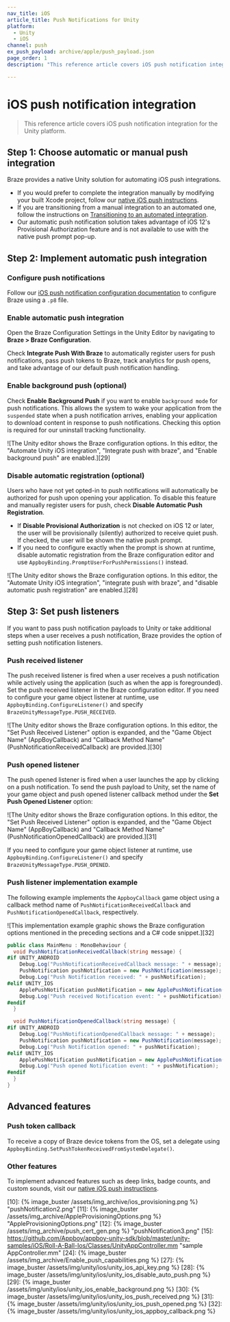 ```yaml
---
nav_title: iOS
article_title: Push Notifications for Unity
platform:
  - Unity
  - iOS
channel: push
ex_push_payload: archive/apple/push_payload.json
page_order: 1
description: "This reference article covers iOS push notification integration for the Unity platform."

---
```


# iOS push notification integration

> This reference article covers iOS push notification integration for the Unity platform.

## Step 1: Choose automatic or manual push integration

Braze provides a native Unity solution for automating iOS push integrations.

- If you would prefer to complete the integration manually by modifying your built Xcode project, follow our [native iOS push instructions][8].
- If you are transitioning from a manual integration to an automated one, follow the instructions on [Transitioning to an automated integration][2].
- Our automatic push notification solution takes advantage of iOS 12's Provisional Authorization feature and is not available to use with the native push prompt pop-up.

## Step 2: Implement automatic push integration

### Configure push notifications

Follow our [iOS push notification configuration documentation][8] to configure Braze using a `.p8` file.

### Enable automatic push integration

Open the Braze Configuration Settings in the Unity Editor by navigating to **Braze > Braze Configuration**.

Check **Integrate Push With Braze** to automatically register users for push notifications, pass push tokens to Braze, track analytics for push opens, and take advantage of our default push notification handling.

### Enable background push (optional)

Check **Enable Background Push** if you want to enable `background mode` for push notifications. This allows the system to wake your application from the `suspended` state when a push notification arrives, enabling your application to download content in response to push notifications. Checking this option is required for our uninstall tracking functionality.

![The Unity editor shows the Braze configuration options. In this editor, the "Automate Unity iOS integration", "Integrate push with braze", and "Enable background push" are enabled.][29]

### Disable automatic registration (optional)

Users who have not yet opted-in to push notifications will automatically be authorized for push upon opening your application. To disable this feature and manually register users for push, check **Disable Automatic Push Registration**.

- If **Disable Provisional Authorization** is not checked on iOS 12 or later, the user will be provisionally (silently) authorized to receive quiet push. If checked, the user will be shown the native push prompt.
- If you need to configure exactly when the prompt is shown at runtime, disable automatic registration from the Braze configuration editor and use `AppboyBinding.PromptUserForPushPermissions()` instead.

![The Unity editor shows the Braze configuration options. In this editor, the "Automate Unity iOS integration", "integrate push with braze", and "disable automatic push registration" are enabled.][28]

## Step 3: Set push listeners

If you want to pass push notification payloads to Unity or take additional steps when a user receives a push notification, Braze provides the option of setting push notification listeners.

### Push received listener

The push received listener is fired when a user receives a push notification while actively using the application (such as when the app is foregrounded). Set the push received listener in the Braze configuration editor. If you need to configure your game object listener at runtime, use `AppboyBinding.ConfigureListener()` and specify `BrazeUnityMessageType.PUSH_RECEIVED`.

![The Unity editor shows the Braze configuration options. In this editor, the "Set Push Received Listener" option is expanded, and the "Game Object Name" (AppBoyCallback) and "Callback Method Name" (PushNotificationReceivedCallback) are provided.][30]

### Push opened listener

The push opened listener is fired when a user launches the app by clicking on a push notification. To send the push payload to Unity, set the name of your game object and push opened listener callback method under the **Set Push Opened Listener** option:

![The Unity editor shows the Braze configuration options. In this editor, the "Set Push Received Listener" option is expanded, and the "Game Object Name" (AppBoyCallback) and "Callback Method Name" (PushNotificationOpenedCallback) are provided.][31]

If you need to configure your game object listener at runtime, use `AppboyBinding.ConfigureListener()` and specify `BrazeUnityMessageType.PUSH_OPENED`.

### Push listener implementation example

The following example implements the `AppboyCallback` game object using a callback method name of `PushNotificationReceivedCallback` and `PushNotificationOpenedCallback`, respectively.

![This implementation example graphic shows the Braze configuration options mentioned in the preceding sections and a C# code snippet.][32]

```csharp
public class MainMenu : MonoBehaviour {
  void PushNotificationReceivedCallback(string message) {
#if UNITY_ANDROID
    Debug.Log("PushNotificationReceivedCallback message: " + message);
    PushNotification pushNotification = new PushNotification(message);
    Debug.Log("Push Notification received: " + pushNotification);   
#elif UNITY_IOS
    ApplePushNotification pushNotification = new ApplePushNotification(message);
    Debug.Log("Push received Notification event: " + pushNotification);   
#endif  
  }

  void PushNotificationOpenedCallback(string message) {
#if UNITY_ANDROID
    Debug.Log("PushNotificationOpenedCallback message: " + message);
    PushNotification pushNotification = new PushNotification(message);
    Debug.Log("Push Notification opened: " + pushNotification);  
#elif UNITY_IOS
    ApplePushNotification pushNotification = new ApplePushNotification(message);
    Debug.Log("Push opened Notification event: " + pushNotification);   
#endif  
  }
}
```

## Advanced features

### Push token callback

To receive a copy of Braze device tokens from the OS, set a delegate using `AppboyBinding.SetPushTokenReceivedFromSystemDelegate()`.

### Other features

To implement advanced features such as deep links, badge counts, and custom sounds, visit our [native iOS push instructions][8].

[1]: #manual-push-integration
[2]: {{site.baseurl}}/developer_guide/platform_integration_guides/unity/sdk_integration/ios/#transitioning-from-manual-to-automated-integration-ios
[8]: {{site.baseurl}}/developer_guide/platform_integration_guides/swift/push_notifications/integration/
[9]: https://developer.apple.com/ios/manage/overview/index.action "iOS Provisioning Portal"
[10]: {% image_buster /assets/img_archive/ios_provisioning.png %} "pushNotification2.png"
[11]: {% image_buster /assets/img_archive/AppleProvisioningOptions.png %} "AppleProvisioningOptions.png"
[12]: {% image_buster /assets/img_archive/push_cert_gen.png %} "pushNotification3.png"
[15]: https://github.com/Appboy/appboy-unity-sdk/blob/master/unity-samples/iOS/Roll-A-Ball-Ios/Classes/UnityAppController.mm "sample AppController.mm"
[24]: {% image_buster /assets/img_archive/Enable_push_capabilities.png %}
[27]: {% image_buster /assets/img/unity/ios/unity_ios_api_key.png %}
[28]: {% image_buster /assets/img/unity/ios/unity_ios_disable_auto_push.png %}
[29]: {% image_buster /assets/img/unity/ios/unity_ios_enable_background.png %}
[30]: {% image_buster /assets/img/unity/ios/unity_ios_push_received.png %}
[31]: {% image_buster /assets/img/unity/ios/unity_ios_push_opened.png %}
[32]: {% image_buster /assets/img/unity/ios/unity_ios_appboy_callback.png %}
